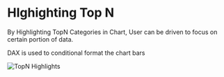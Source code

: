 # HIghighting Top N

By Highlighting TopN Categories in Chart, User can be driven to focus on certain portion of data.

DAX is used to conditional format the chart bars

![TopN Highlights](https://user-images.githubusercontent.com/902578/125505085-bcae949a-a117-4041-8ce1-831fbfce1da8.png)

